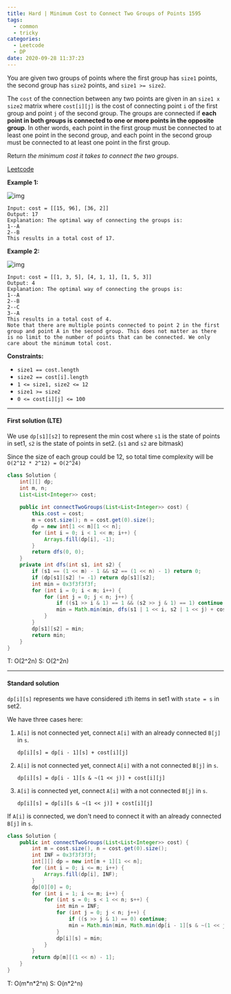 ```yaml
---
title: Hard | Minimum Cost to Connect Two Groups of Points 1595
tags:
  - common
  - tricky
categories:
  - Leetcode
  - DP
date: 2020-09-28 11:37:23
---
```


You are given two groups of points where the first group has `size1` points, the second group has `size2` points, and `size1 >= size2`.

The `cost` of the connection between any two points are given in an `size1 x size2` matrix where `cost[i][j]` is the cost of connecting point `i` of the first group and point `j` of the second group. The groups are connected if **each point in both groups is connected to one or more points in the opposite group**. In other words, each point in the first group must be connected to at least one point in the second group, and each point in the second group must be connected to at least one point in the first group.

Return *the minimum cost it takes to connect the two groups*.

[Leetcode](https://leetcode.com/problems/minimum-cost-to-connect-two-groups-of-points/)

<!--more-->

**Example 1:**

![img](https://assets.leetcode.com/uploads/2020/09/03/ex1.jpg)

```
Input: cost = [[15, 96], [36, 2]]
Output: 17
Explanation: The optimal way of connecting the groups is:
1--A
2--B
This results in a total cost of 17.
```

**Example 2:**

![img](https://assets.leetcode.com/uploads/2020/09/03/ex2.jpg)

```
Input: cost = [[1, 3, 5], [4, 1, 1], [1, 5, 3]]
Output: 4
Explanation: The optimal way of connecting the groups is:
1--A
2--B
2--C
3--A
This results in a total cost of 4.
Note that there are multiple points connected to point 2 in the first group and point A in the second group. This does not matter as there is no limit to the number of points that can be connected. We only care about the minimum total cost.
```

**Constraints:**

- `size1 == cost.length`
- `size2 == cost[i].length`
- `1 <= size1, size2 <= 12`
- `size1 >= size2`
- `0 <= cost[i][j] <= 100`

---

#### First solution (LTE)

We use `dp[s1][s2]` to represent the min cost where `s1` is the state of points in set1, `s2` is the state of points in set2. (`s1` and `s2` are bitmask)

Since the size of each group could be 12, so total time complexity will be `O(2^12 * 2^12) = O(2^24)`

```java
class Solution {
    int[][] dp;
    int m, n;
    List<List<Integer>> cost;
    
    public int connectTwoGroups(List<List<Integer>> cost) {
        this.cost = cost;
        m = cost.size(); n = cost.get(0).size();
        dp = new int[1 << m][1 << n];
        for (int i = 0; i < 1 << m; i++) {
            Arrays.fill(dp[i], -1);
        }
        return dfs(0, 0);
    }
    private int dfs(int s1, int s2) {
        if (s1 == (1 << m) - 1 && s2 == (1 << n) - 1) return 0;
        if (dp[s1][s2] != -1) return dp[s1][s2];
        int min = 0x3f3f3f3f;
        for (int i = 0; i < m; i++) {
            for (int j = 0; j < n; j++) {
                if ((s1 >> i & 1) == 1 && (s2 >> j & 1) == 1) continue;
                min = Math.min(min, dfs(s1 | 1 << i, s2 | 1 << j) + cost.get(i).get(j));
            }
        }
        dp[s1][s2] = min;
        return min;
    }
}
```

T: O(2^2n)			S: O(2^2n)

---

#### Standard solution  

`dp[i][s]` represents we have considered `i`th items in set1 with `state = s` in set2.

We have three cases here:

1. `A[i]` is not connected yet, connect `A[i]` with an already connected `B[j]` in `s`.

   `dp[i][s] = dp[i - 1][s] + cost[i][j]`

2. `A[i]` is not connected yet, connect `A[i]` with a not connected `B[j]` in `s`.

   `dp[i][s] = dp[i - 1][s & ~(1 << j)] + cost[i][j]`

3. `A[i]` is connected yet, connect `A[i]` with a not connected `B[j]` in `s`.

   `dp[i][s] = dp[i][s & ~(1 << j)] + cost[i][j]`

If `A[i]` is connected, we don't need to connect it with an already connected `B[j]` in `s`.

```java
class Solution {
    public int connectTwoGroups(List<List<Integer>> cost) {
        int m = cost.size(), n = cost.get(0).size();
        int INF = 0x3f3f3f3f;
        int[][] dp = new int[m + 1][1 << n];
        for (int i = 0; i <= m; i++) {
            Arrays.fill(dp[i], INF);
        }
        dp[0][0] = 0;
        for (int i = 1; i <= m; i++) {
            for (int s = 0; s < 1 << n; s++) {
                int min = INF;
                for (int j = 0; j < n; j++) {
                    if ((s >> j & 1) == 0) continue;
                    min = Math.min(min, Math.min(dp[i - 1][s & ~(1 << j)], Math.min(dp[i - 1][s], dp[i][s & ~(1 << j)])) + cost.get(i - 1).get(j));
                }
                dp[i][s] = min;
            }
        }
        return dp[m][(1 << n) - 1];
    }
}
```

T: O(m\*n\*2^n)			S: O(n\*2^n)
